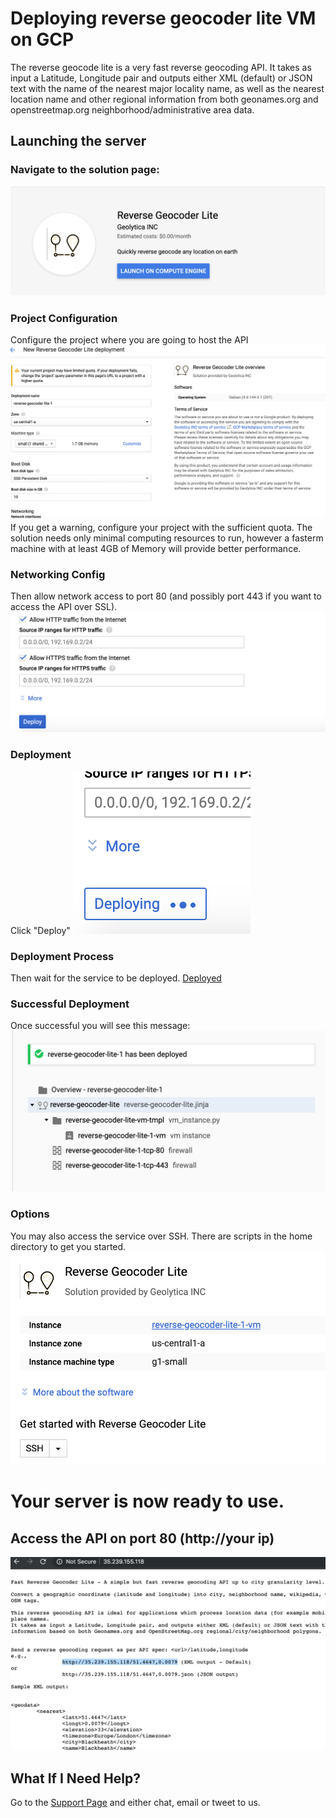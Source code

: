 # Deploying reverse geocoder lite VM on GCP

The reverse geocode lite is a very fast reverse geocoding API. It takes as input a Latitude, Longitude pair and outputs either XML (default) or JSON text with the name of the nearest major locality name, as well as the nearest location name and other regional information from both geonames.org and openstreetmap.org neighborhood/administrative area data.

## Launching the server

### Navigate to the solution page: 
![Start-page](https://github.com/geoxyz/gcp/blob/master/Screen%20Shot%202019-11-26%20at%207.47.42%20PM.png)

### Project Configuration
Configure the project where you are going to host the API
![Configure](https://github.com/geoxyz/gcp/blob/master/Screen%20Shot%202019-11-26%20at%207.53.30%20PM.png)
If you get a warning, configure your project with the sufficient quota. The solution needs only minimal computing resources to run, however a fasterm machine with at least 4GB of Memory will provide better performance.

### Networking Config
Then allow network access to port 80 (and possibly port 443 if you want to access the API over SSL). 
![Network](https://github.com/geoxyz/gcp/blob/master/Screen%20Shot%202019-11-26%20at%207.53.56%20PM.png)

### Deployment
Click "Deploy"
![Deploy](https://github.com/geoxyz/gcp/blob/master/Screen%20Shot%202019-11-26%20at%207.54.05%20PM.png)

### Deployment Process
Then wait for the service to be deployed.
[Deployed](https://github.com/geoxyz/gcp/blob/master/Screen%20Shot%202019-11-26%20at%207.54.20%20PM.png)

### Successful Deployment
Once successful you will see this message:
![Success](https://github.com/geoxyz/gcp/blob/master/Screen%20Shot%202019-11-26%20at%207.56.22%20PM.png)

### Options
You may also access the service over SSH. There are scripts in the home directory to get you started.
![Success](https://github.com/geoxyz/gcp/blob/master/Screen%20Shot%202019-11-26%20at%207.56.50%20PM.png)

# Your server is now ready to use.

## Access the API on port 80 (http://your ip)
  ![API](https://github.com/geoxyz/gcp/blob/master/Screen%20Shot%202019-11-26%20at%207.58.57%20PM.png)
  
## What If I Need Help?
Go to the [Support Page](https://geocode.xyz/contact) and either chat, email or tweet to us.

